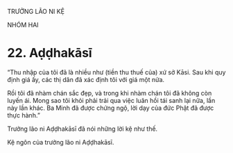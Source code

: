TRƯỞNG LÃO NI KỆ

NHÓM HAI

# 22. Aḍḍhakāsī

“Thu nhập của tôi đã là nhiều như (tiền thu thuế của) xứ sở Kāsi. Sau khi quy định giá ấy, các thị dân đã xác định tôi với giá một nửa.

Rồi tôi đã nhàm chán sắc đẹp, và trong khi nhàm chán tôi đã không còn luyến ái. Mong sao tôi khỏi phải trải qua việc luân hồi tái sanh lại nữa, lần này lần khác. Ba Minh đã được chứng ngộ, lời dạy của đức Phật đã được thực hành.”

Trưởng lão ni Aḍḍhakāsī đã nói những lời kệ như thế.

Kệ ngôn của trưởng lão ni Aḍḍhakāsī.
